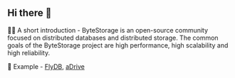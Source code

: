 ## Hi there 👋

🙋‍♀️ A short introduction - ByteStorage is an open-source community focused on distributed databases and distributed storage. The common goals of the ByteStorage project are high performance, high scalability and high reliability.

🎊 Example - [FlyDB](https://github.com/ByteStorage/flydb), [aDrive](https://github.com/ByteStorage/aDrive)

